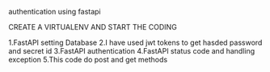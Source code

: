 authentication using fastapi 

CREATE A VIRTUALENV AND START THE CODING 
 
1.FastAPI setting Database
2.I have used jwt tokens to get hasded password and secret id
3.FastAPI authentication 
4.FastAPI status code and handling exception
5.This code do post and get methods
